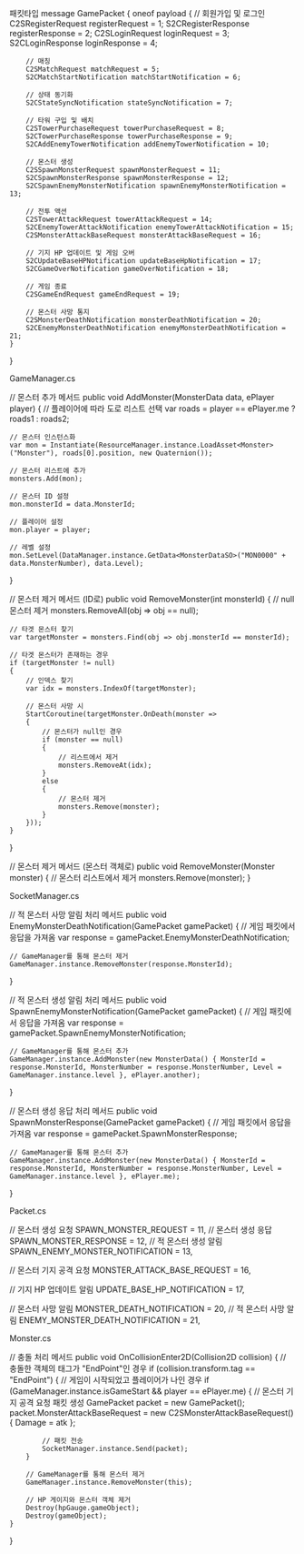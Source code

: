 패킷타입
message GamePacket {
    oneof payload {
        // 회원가입 및 로그인
        C2SRegisterRequest registerRequest = 1;
        S2CRegisterResponse registerResponse = 2;
        C2SLoginRequest loginRequest = 3;
        S2CLoginResponse loginResponse = 4;

        // 매칭
        C2SMatchRequest matchRequest = 5;
        S2CMatchStartNotification matchStartNotification = 6;

        // 상태 동기화
        S2CStateSyncNotification stateSyncNotification = 7;

        // 타워 구입 및 배치
        C2STowerPurchaseRequest towerPurchaseRequest = 8;
        S2CTowerPurchaseResponse towerPurchaseResponse = 9;
        S2CAddEnemyTowerNotification addEnemyTowerNotification = 10;

        // 몬스터 생성
        C2SSpawnMonsterRequest spawnMonsterRequest = 11;
        S2CSpawnMonsterResponse spawnMonsterResponse = 12;
        S2CSpawnEnemyMonsterNotification spawnEnemyMonsterNotification = 13;

        // 전투 액션
        C2STowerAttackRequest towerAttackRequest = 14;
        S2CEnemyTowerAttackNotification enemyTowerAttackNotification = 15;
        C2SMonsterAttackBaseRequest monsterAttackBaseRequest = 16;

        // 기지 HP 업데이트 및 게임 오버
        S2CUpdateBaseHPNotification updateBaseHpNotification = 17;
        S2CGameOverNotification gameOverNotification = 18;

        // 게임 종료  
        C2SGameEndRequest gameEndRequest = 19;

        // 몬스터 사망 통지
        C2SMonsterDeathNotification monsterDeathNotification = 20;
        S2CEnemyMonsterDeathNotification enemyMonsterDeathNotification = 21;
    }
}





GameManager.cs

// 몬스터 추가 메서드
public void AddMonster(MonsterData data, ePlayer player)
{
    // 플레이어에 따라 도로 리스트 선택
    var roads = player == ePlayer.me ? roads1 : roads2;
    
    // 몬스터 인스턴스화
    var mon = Instantiate(ResourceManager.instance.LoadAsset<Monster>("Monster"), roads[0].position, new Quaternion());
    
    // 몬스터 리스트에 추가
    monsters.Add(mon);
    
    // 몬스터 ID 설정
    mon.monsterId = data.MonsterId;
    
    // 플레이어 설정
    mon.player = player;
    
    // 레벨 설정
    mon.SetLevel(DataManager.instance.GetData<MonsterDataSO>("MON0000" + data.MonsterNumber), data.Level);
}

// 몬스터 제거 메서드 (ID로)
public void RemoveMonster(int monsterId)
{
    // null 몬스터 제거
    monsters.RemoveAll(obj => obj == null);
    
    // 타겟 몬스터 찾기
    var targetMonster = monsters.Find(obj => obj.monsterId == monsterId);
    
    // 타겟 몬스터가 존재하는 경우
    if (targetMonster != null)
    {
        // 인덱스 찾기
        var idx = monsters.IndexOf(targetMonster);
        
        // 몬스터 사망 시
        StartCoroutine(targetMonster.OnDeath(monster =>
        {
            // 몬스터가 null인 경우
            if (monster == null)
            {
                // 리스트에서 제거
                monsters.RemoveAt(idx);
            }
            else
            {
                // 몬스터 제거
                monsters.Remove(monster);
            }
        }));
    }
}

// 몬스터 제거 메서드 (몬스터 객체로)
public void RemoveMonster(Monster monster)
{
    // 몬스터 리스트에서 제거
    monsters.Remove(monster);
}

SocketManager.cs

// 적 몬스터 사망 알림 처리 메서드
public void EnemyMonsterDeathNotification(GamePacket gamePacket)
{
    // 게임 패킷에서 응답을 가져옴
    var response = gamePacket.EnemyMonsterDeathNotification;
    
    // GameManager를 통해 몬스터 제거
    GameManager.instance.RemoveMonster(response.MonsterId);
}

// 적 몬스터 생성 알림 처리 메서드
public void SpawnEnemyMonsterNotification(GamePacket gamePacket)
{
    // 게임 패킷에서 응답을 가져옴
    var response = gamePacket.SpawnEnemyMonsterNotification;
    
    // GameManager를 통해 몬스터 추가
    GameManager.instance.AddMonster(new MonsterData() { MonsterId = response.MonsterId, MonsterNumber = response.MonsterNumber, Level = GameManager.instance.level }, ePlayer.another);
}

// 몬스터 생성 응답 처리 메서드
public void SpawnMonsterResponse(GamePacket gamePacket)
{
    // 게임 패킷에서 응답을 가져옴
    var response = gamePacket.SpawnMonsterResponse;
    
    // GameManager를 통해 몬스터 추가
    GameManager.instance.AddMonster(new MonsterData() { MonsterId = response.MonsterId, MonsterNumber = response.MonsterNumber, Level = GameManager.instance.level }, ePlayer.me);
}

Packet.cs

// 몬스터 생성 요청
SPAWN_MONSTER_REQUEST = 11,
// 몬스터 생성 응답
SPAWN_MONSTER_RESPONSE = 12,
// 적 몬스터 생성 알림
SPAWN_ENEMY_MONSTER_NOTIFICATION = 13,

// 몬스터 기지 공격 요청
MONSTER_ATTACK_BASE_REQUEST = 16,

// 기지 HP 업데이트 알림
UPDATE_BASE_HP_NOTIFICATION = 17,

// 몬스터 사망 알림
MONSTER_DEATH_NOTIFICATION = 20,
// 적 몬스터 사망 알림
ENEMY_MONSTER_DEATH_NOTIFICATION = 21,

Monster.cs

// 충돌 처리 메서드
public void OnCollisionEnter2D(Collision2D collision)
{
    // 충돌한 객체의 태그가 "EndPoint"인 경우
    if (collision.transform.tag == "EndPoint")
    {
        // 게임이 시작되었고 플레이어가 나인 경우
        if (GameManager.instance.isGameStart &&
            player == ePlayer.me)
        {
            // 몬스터 기지 공격 요청 패킷 생성
            GamePacket packet = new GamePacket();
            packet.MonsterAttackBaseRequest = new C2SMonsterAttackBaseRequest() { Damage = atk };
            
            // 패킷 전송
            SocketManager.instance.Send(packet);
        }
        
        // GameManager를 통해 몬스터 제거
        GameManager.instance.RemoveMonster(this);
        
        // HP 게이지와 몬스터 객체 제거
        Destroy(hpGauge.gameObject);
        Destroy(gameObject);
    }
}